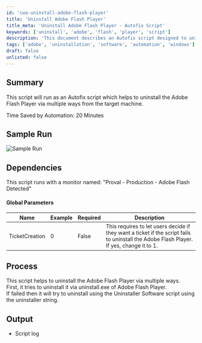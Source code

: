 ```yaml
---
id: 'cwa-uninstall-adobe-flash-player'
title: 'Uninstall Adobe Flash Player'
title_meta: 'Uninstall Adobe Flash Player - Autofix Script'
keywords: ['uninstall', 'adobe', 'flash', 'player', 'script']
description: 'This document describes an Autofix script designed to uninstall Adobe Flash Player from target machines using multiple methods. The script aims to save time by automating the uninstallation process and includes options for ticket creation in case of failure.'
tags: ['adobe', 'uninstallation', 'software', 'automation', 'windows']
draft: false
unlisted: false
---
```

## Summary

This script will run as an Autofix script which helps to uninstall the Adobe Flash Player via multiple ways from the target machine.

Time Saved by Automation: 20 Minutes

## Sample Run

![Sample Run](..\..\..\static\img\Adobe-Flash-Player-Uninstaller---V2-Autofix,Ticket\image_1.png)

## Dependencies

This script runs with a monitor named: "Proval - Production - Adobe Flash Detected"

#### Global Parameters

| Name           | Example | Required | Description                                                                                                                                                          |
|----------------|---------|----------|----------------------------------------------------------------------------------------------------------------------------------------------------------------------|
| TicketCreation  | 0       | False    | This requires to let users decide if they want a ticket if the script fails to uninstall the Adobe Flash Player. If yes, change it to 1.                          |

## Process

This script helps to uninstall the Adobe Flash Player via multiple ways.  
First, it tries to uninstall it via uninstall.exe of Adobe Flash Player.  
If failed then it will try to uninstall using the Uninstaller Software script using the uninstaller string.

## Output

- Script log


